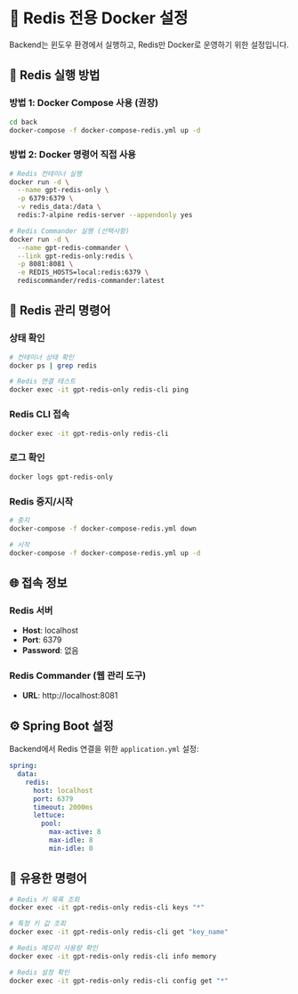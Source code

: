 # 🔴 Redis 전용 Docker 설정

Backend는 윈도우 환경에서 실행하고, Redis만 Docker로 운영하기 위한 설정입니다.

## 🚀 Redis 실행 방법

### 방법 1: Docker Compose 사용 (권장)
```bash
cd back
docker-compose -f docker-compose-redis.yml up -d
```

### 방법 2: Docker 명령어 직접 사용
```bash
# Redis 컨테이너 실행
docker run -d \
  --name gpt-redis-only \
  -p 6379:6379 \
  -v redis_data:/data \
  redis:7-alpine redis-server --appendonly yes

# Redis Commander 실행 (선택사항)
docker run -d \
  --name gpt-redis-commander \
  --link gpt-redis-only:redis \
  -p 8081:8081 \
  -e REDIS_HOSTS=local:redis:6379 \
  rediscommander/redis-commander:latest
```

## 🔧 Redis 관리 명령어

### 상태 확인
```bash
# 컨테이너 상태 확인
docker ps | grep redis

# Redis 연결 테스트
docker exec -it gpt-redis-only redis-cli ping
```

### Redis CLI 접속
```bash
docker exec -it gpt-redis-only redis-cli
```

### 로그 확인
```bash
docker logs gpt-redis-only
```

### Redis 중지/시작
```bash
# 중지
docker-compose -f docker-compose-redis.yml down

# 시작
docker-compose -f docker-compose-redis.yml up -d
```

## 🌐 접속 정보

### Redis 서버
- **Host**: localhost
- **Port**: 6379
- **Password**: 없음

### Redis Commander (웹 관리 도구)
- **URL**: http://localhost:8081

## ⚙️ Spring Boot 설정

Backend에서 Redis 연결을 위한 `application.yml` 설정:

```yaml
spring:
  data:
    redis:
      host: localhost
      port: 6379
      timeout: 2000ms
      lettuce:
        pool:
          max-active: 8
          max-idle: 8
          min-idle: 0
```

## 🔄 유용한 명령어

```bash
# Redis 키 목록 조회
docker exec -it gpt-redis-only redis-cli keys "*"

# 특정 키 값 조회
docker exec -it gpt-redis-only redis-cli get "key_name"

# Redis 메모리 사용량 확인
docker exec -it gpt-redis-only redis-cli info memory

# Redis 설정 확인
docker exec -it gpt-redis-only redis-cli config get "*"
``` 